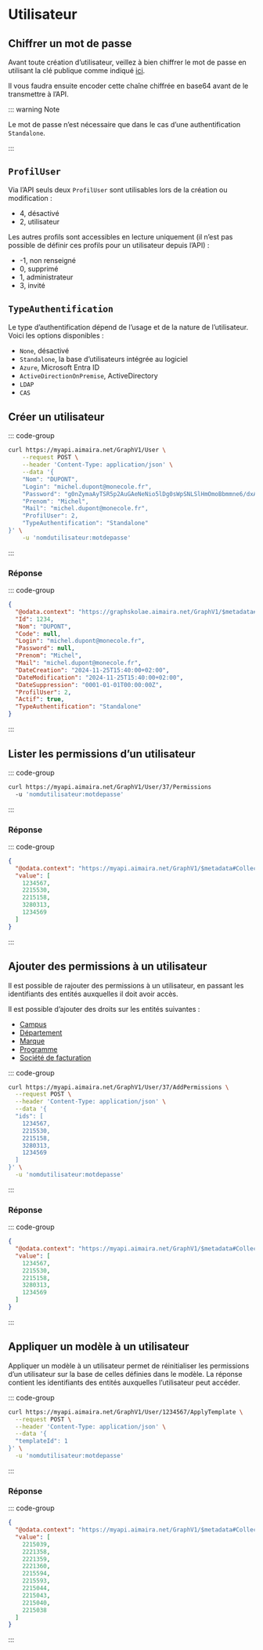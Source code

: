 # Utilisateur

## Chiffrer un mot de passe

Avant toute création d’utilisateur, veillez à bien chiffrer le mot de passe en utilisant la clé publique comme indiqué
[ici][creation-nouvel-utilisateur].

Il vous faudra ensuite encoder cette chaîne chiffrée en base64 avant de le transmettre à l’API.

::: warning Note

Le mot de passe n’est nécessaire que dans le cas d’une authentification `Standalone`.

:::

## `ProfilUser`

Via l’API seuls deux `ProfilUser` sont utilisables lors de la création ou modification :

- 4, désactivé
- 2, utilisateur

Les autres profils sont accessibles en lecture uniquement (il n’est pas possible de définir ces profils pour un 
utilisateur depuis l’API) :

- -1, non renseigné
- 0, supprimé
- 1, administrateur
- 3, invité

## `TypeAuthentification`

Le type d’authentification dépend de l’usage et de la nature de l’utilisateur. Voici les options disponibles :

- `None`, désactivé
- `Standalone`, la base d’utilisateurs intégrée au logiciel
- `Azure`, Microsoft Entra ID
- `ActiveDirectionOnPremise`, ActiveDirectory
- `LDAP`
- `CAS`

## Créer un utilisateur

::: code-group

```bash [cURL]
curl https://myapi.aimaira.net/GraphV1/User \
    --request POST \
    --header 'Content-Type: application/json' \
    --data '{
    "Nom": "DUPONT",
    "Login": "michel.dupont@monecole.fr",
    "Password": "g0nZymaAyTSR5p2AuGAeNeNio5lDg0sWpSNLSlHmOmoBbmmne6/dxAkzzYBKBwMWvqKPuxpfYuBNyiUdZCL9SWPsKJfDUh4Ll18e/pev9j0EyjUpGvLvRpY90fbvQ9bFWiC8QVmIAreHiIjFxBEIg4bJlEwl9P3Gb5tbFiIHNnw=",
    "Prenom": "Michel",
    "Mail": "michel.dupont@monecole.fr",
    "ProfilUser": 2,
    "TypeAuthentification": "Standalone"
}' \
	-u 'nomdutilisateur:motdepasse'
```

:::

### Réponse

::: code-group

```json [JSON]
{
  "@odata.context": "https://graphskolae.aimaira.net/GraphV1/$metadata#User/$entity",
  "Id": 1234,
  "Nom": "DUPONT",
  "Code": null,
  "Login": "michel.dupont@monecole.fr",
  "Password": null,
  "Prenom": "Michel",
  "Mail": "michel.dupont@monecole.fr",
  "DateCreation": "2024-11-25T15:40:00+02:00",
  "DateModification": "2024-11-25T15:40:00+02:00",
  "DateSuppression": "0001-01-01T00:00:00Z",
  "ProfilUser": 2,
  "Actif": true,
  "TypeAuthentification": "Standalone"
}
```

:::

## Lister les permissions d’un utilisateur

::: code-group

```bash [cURL]
curl https://myapi.aimaira.net/GraphV1/User/37/Permissions
  -u 'nomdutilisateur:motdepasse'
```

:::

### Réponse

::: code-group

```json [JSON]
{
  "@odata.context": "https://myapi.aimaira.net/GraphV1/$metadata#Collection(Edm.Int64)",
  "value": [
    1234567,
    2215530,
    2215158,
    3280313,
    1234569
  ]
}
```

:::

## Ajouter des permissions à un utilisateur

Il est possible de rajouter des permissions à un utilisateur, en passant les identifiants des entités auxquelles il doit
avoir accès.

Il est possible d’ajouter des droits sur les entités suivantes :

- [Campus][campus]
- [Département][departement]
- [Marque][marque]
- [Programme][programme]
- [Société de facturation][societe-de-facturation]

::: code-group

```bash [cURL]
curl https://myapi.aimaira.net/GraphV1/User/37/AddPermissions \
  --request POST \
  --header 'Content-Type: application/json' \
  --data '{
  "ids": [
    1234567,
    2215530,
    2215158,
    3280313,
    1234569
  ]
}' \
  -u 'nomdutilisateur:motdepasse'
```

:::

### Réponse

::: code-group

```json [JSON]
{
  "@odata.context": "https://myapi.aimaira.net/GraphV1/$metadata#Collection(Edm.Int64)",
  "value": [
    1234567,
    2215530,
    2215158,
    3280313,
    1234569
  ]
}
```

:::

## Appliquer un modèle à un utilisateur

Appliquer un modèle à un utilisateur permet de réinitialiser les permissions d’un utilisateur sur la base de celles
définies dans le modèle. La réponse contient les identifiants des entités auxquelles l’utilisateur peut accéder.

::: code-group

```bash [cURL]
curl https://myapi.aimaira.net/GraphV1/User/1234567/ApplyTemplate \
  --request POST \
  --header 'Content-Type: application/json' \
  --data '{
  "templateId": 1
}' \
  -u 'nomdutilisateur:motdepasse'
```

:::

### Réponse

::: code-group

```json [JSON]
{
  "@odata.context": "https://myapi.aimaira.net/GraphV1/$metadata#Collection(Edm.Int64)",
  "value": [
    2215039,
    2221358,
    2221359,
    2221360,
    2215594,
    2215593,
    2215044,
    2215043,
    2215040,
    2215038
  ]
}
```

:::

[creation-nouvel-utilisateur]: "/reference/cas-d-usage/creer-un-nouvel-utilisateur"
[campus]: /reference/ressources/core/campus#lister-les-campus
[departement]: /reference/ressources/pedagogie/departement#lister-les-departements
[marque]: /reference/ressources/core/marque#lister-les-marques
[programme]: /reference/ressources/core/programme#lister-les-programmes
[societe-de-facturation]: /reference/ressources/finance/societe-de-facturation#lister-les-societes-de-facturation
